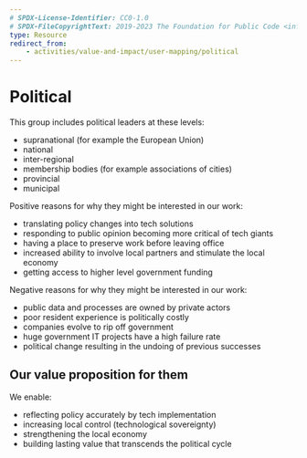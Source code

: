 ```yaml
---
# SPDX-License-Identifier: CC0-1.0
# SPDX-FileCopyrightText: 2019-2023 The Foundation for Public Code <info@publiccode.net>
type: Resource
redirect_from:
    - activities/value-and-impact/user-mapping/political
---
```


# Political

This group includes political leaders at these levels:

* supranational (for example the European Union)
* national
* inter-regional
* membership bodies (for example associations of cities)
* provincial
* municipal

Positive reasons for why they might be interested in our work:

* translating policy changes into tech solutions
* responding to public opinion becoming more critical of tech giants
* having a place to preserve work before leaving office
* increased ability to involve local partners and stimulate the local economy
* getting access to higher level government funding

Negative reasons for why they might be interested in our work:

* public data and processes are owned by private actors
* poor resident experience is politically costly
* companies evolve to rip off government
* huge government IT projects have a high failure rate
* political change resulting in the undoing of previous successes

## Our value proposition for them

We enable:

* reflecting policy accurately by tech implementation
* increasing local control (technological sovereignty)
* strengthening the local economy
* building lasting value that transcends the political cycle
